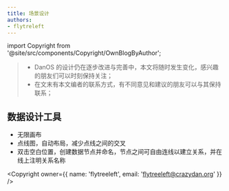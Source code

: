 ```yaml
---
title: 场景设计
authors:
- flytreleft
---
```


import Copyright from '@site/src/components/Copyright/OwnBlogByAuthor';

> - DanOS 的设计仍在逐步改进与完善中，本文将随时发生变化，感兴趣的朋友们可以时刻保持关注；
> - 在文末有本文编者的联系方式，有不同意见和建议的朋友可以与其保持联系；

## 数据设计工具

- 无限画布
- 点线图，自动布局，减少点线之间的交叉
- 双击空白位置，创建数据节点并命名，节点之间可自由连线以建立关系，并在线上注明关系名称



<Copyright
  owner={{
    name: 'flytreeleft', email: 'flytreeleft@crazydan.org'
  }}
/>
